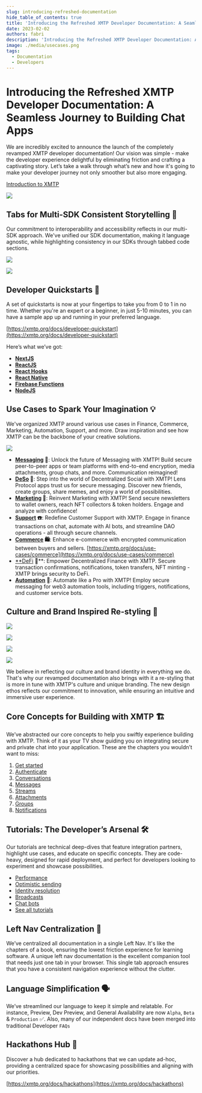 ```yaml
---
slug: introducing-refreshed-documentation
hide_table_of_contents: true
title: 'Introducing the Refreshed XMTP Developer Documentation: A Seamless Journey to Building Chat Apps'
date: 2023-02-02
authors: fabri
description: 'Introducing the Refreshed XMTP Developer Documentation: A Seamless Journey to Building Chat Apps.'
image: ./media/usecases.png
tags:
  - Documentation
  - Developers
---
```



# Introducing the Refreshed XMTP Developer Documentation: A Seamless Journey to Building Chat Apps

We are incredibly excited to announce the launch of the completely revamped XMTP developer documentation! Our vision was simple - make the developer experience delightful by eliminating friction and crafting a captivating story. Let’s take a walk through what’s new and how it's going to make your developer journey not only smoother but also more engaging.

<!--truncate-->
[Introduction to XMTP](https://docs.xmtp.org/)

![](./media/usecases.png)

## Tabs for Multi-SDK Consistent Storytelling **🧩**

Our commitment to interoperability and accessibility reflects in our multi-SDK approach. We've unified our SDK documentation, making it language agnostic, while highlighting consistency in our SDKs through tabbed code sections.

![](./media/usecases.png)

![](./media/usecases.png)

## **Developer Quickstarts 🚀**

A set of quickstarts is now at your fingertips to take you from 0 to 1 in no time. Whether you're an expert or a beginner, in just 5-10 minutes, you can have a sample app up and running in your preferred language.

[https://xmtp.org/docs/developer-quickstart](https://xmtp.org/docs/developer-quickstart)

Here’s what we’ve got:

- **[NextJS](https://github.com/fabriguespe/xmtp-quickstart-nextjs)**
- **[ReactJS](https://github.com/fabriguespe/xmtp-quickstart-reactjs)**
- **[React Hooks](https://github.com/fabriguespe/xmtp-hooks-quickstart)**
- **[React Native](https://github.com/fabriguespe/xmtp-react-native-quickstart)**
- **[Firebase Functions](https://github.com/fabriguespe/xmtp-firebase-functions)**
- **[NodeJS](https://github.com/fabriguespe/xmtp-quickstart-node)**

## **Use Cases to Spark Your Imagination 💡**

We've organized XMTP around various use cases in Finance, Commerce, Marketing, Automation, Support, and more. Draw inspiration and see how XMTP can be the backbone of your creative solutions.

![](./media/usecases.png)

- **[Messaging](https://xmtp.org/docs/use-cases/messaging) 💬**: Unlock the future of Messaging with XMTP! Build secure peer-to-peer apps or team platforms with end-to-end encryption, media attachments, group chats, and more. Communication reimagined!
- **[DeSo](https://xmtp.org/docs/use-cases/deso) 🌿**: Step into the world of Decentralized Social with XMTP! Lens Protocol apps trust us for secure messaging. Discover new friends, create groups, share memes, and enjoy a world of possibilities.
- **[Marketing](https://xmtp.org/docs/use-cases/marketing) 📣**: Reinvent Marketing with XMTP! Send secure newsletters to wallet owners, reach NFT collectors & token holders. Engage and analyze with confidence!
- **[Support](https://xmtp.org/docs/use-cases/support) ☎️**: Redefine Customer Support with XMTP. Engage in finance transactions on chat, automate with AI bots, and streamline DAO operations - all through secure channels.
- **[Commerce](https://xmtp.org/docs/use-cases/commerce) 🛍️**: Enhance e-commerce with encrypted communication between buyers and sellers.
[https://xmtp.org/docs/use-cases/commerce](https://xmtp.org/docs/use-cases/commerce)
- [**DeFi](https://xmtp.org/docs/use-cases/finance) 🏦**: Empower Decentralized Finance with XMTP. Secure transaction confirmations, notifications, token transfers, NFT minting - XMTP brings security to DeFi.
- [**Automation**](https://xmtp.org/docs/use-cases/automation) 🤖: Automate like a Pro with XMTP! Employ secure messaging for web3 automation tools, including triggers, notifications, and customer service bots.

## **Culture and Brand Inspired Re-styling 🎨**

![](./media/usecases.png)

![](./media/usecases.png)

![](./media/usecases.png)

![](./media/usecases.png)

We believe in reflecting our culture and brand identity in everything we do. That's why our revamped documentation also brings with it a re-styling that is more in tune with XMTP's culture and unique branding. The new design ethos reflects our commitment to innovation, while ensuring an intuitive and immersive user experience.

## **Core Concepts for Building with XMTP 🏗**

We’ve abstracted our core concepts to help you swiftly experience building with XMTP. Think of it as your TV show guiding you on integrating secure and private chat into your application. These are the chapters you wouldn’t want to miss:

1. [Get started](https://xmtp.org/docs/build/get-started)
2. [Authenticate](https://xmtp.org/docs/build/authentication)
3. [Conversations](https://xmtp.org/docs/build/conversations)
4. [Messages](https://xmtp.org/docs/build/messages)
5. [Streams](https://xmtp.org/docs/build/streams)
6. [Attachments](https://xmtp.org/docs/build/attachments)
7. [Groups](https://xmtp.org/docs/build/group-chats)
8. [Notifications](https://xmtp.org/docs/build/notifications)

## **Tutorials: The Developer’s Arsenal 🛠**

Our tutorials are technical deep-dives that feature integration partners, highlight use cases, and educate on specific concepts. They are code-heavy, designed for rapid deployment, and perfect for developers looking to experiment and showcase possibilities.

- [Performance](https://xmtp.org/docs/tutorials/performance)
- [Optimistic sending](https://xmtp.org/docs/tutorials/optimistic-sending)
- [Identity resolution](https://xmtp.org/docs/tutorials/identity-resolution)
- [Broadcasts](https://xmtp.org/docs/tutorials/broadcast)
- [Chat bots](https://xmtp.org/docs/tutorials/bots)
- [See all tutorials](https://xmtp.org/docs/tutorials/tutorials)

## **Left Nav Centralization 📘**

We’ve centralized all documentation in a single Left Nav. It's like the chapters of a book, ensuring the lowest friction experience for learning software. A unique left nav documentation is the excellent companion tool that needs just one tab in your browser. This single tab approach ensures that you have a consistent navigation experience without the clutter.

## **Language Simplification 🗣**

We’ve streamlined our language to keep it simple and relatable. For instance, Preview, Dev Preview, and General Availability are now `Alpha`, `Beta` & `Production` ✅. Also, many of our independent docs have been merged into traditional Developer `FAQs`

## **Hackathons Hub 🏁**

Discover a hub dedicated to hackathons that we can update ad-hoc, providing a centralized space for showcasing possibilities and aligning with our priorities.

[https://xmtp.org/docs/hackathons](https://xmtp.org/docs/hackathons)